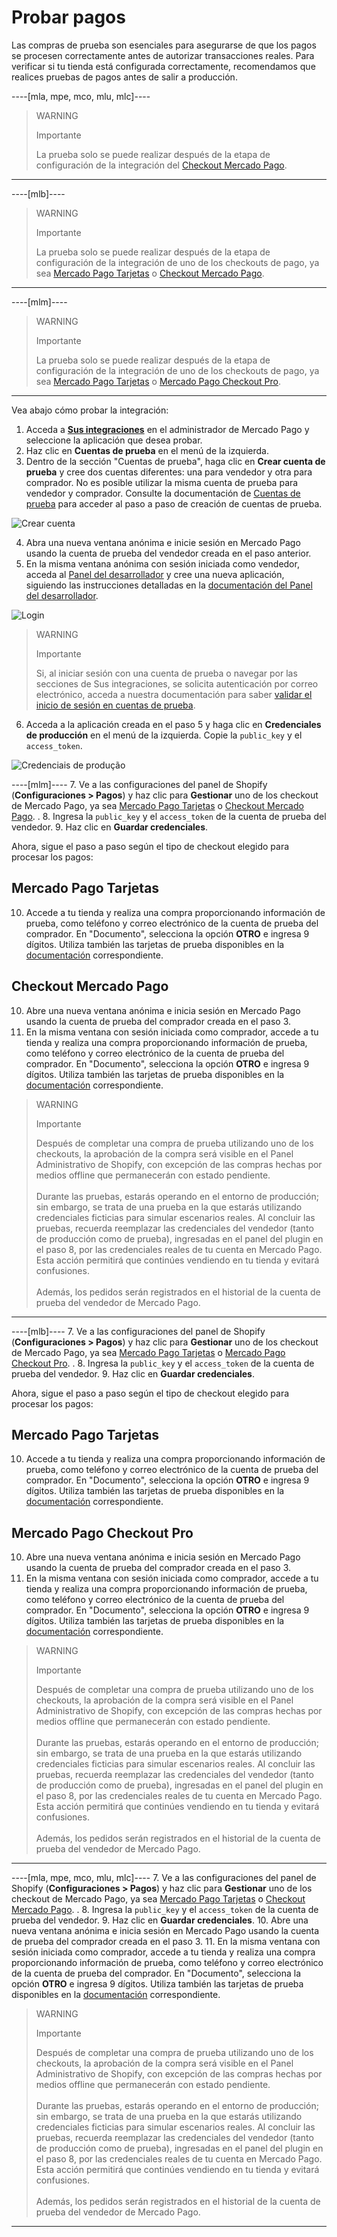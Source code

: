 # Probar pagos

Las compras de prueba son esenciales para asegurarse de que los pagos se procesen correctamente antes de autorizar transacciones reales. Para verificar si tu tienda está configurada correctamente, recomendamos que realices pruebas de pagos antes de salir a producción.

----[mla, mpe, mco, mlu, mlc]----
> WARNING
> 
> Importante
>
> La prueba solo se puede realizar después de la etapa de configuración de la integración del [Checkout Mercado Pago](/developers/es/docs/shopify/integration-configuration/checkout-pro).

------------
----[mlb]----
> WARNING
> 
> Importante
>
> La prueba solo se puede realizar después de la etapa de configuración de la integración de uno de los checkouts de pago, ya sea [Mercado Pago Tarjetas](/developers/es/docs/shopify/integration-configuration/checkout-cards) o [Checkout Mercado Pago](/developers/es/docs/shopify/integration-configuration/checkout-pro).

------------
----[mlm]----
> WARNING
> 
> Importante
>
> La prueba solo se puede realizar después de la etapa de configuración de la integración de uno de los checkouts de pago, ya sea [Mercado Pago Tarjetas](/developers/es/docs/shopify/integration-configuration/checkout-cards) o [Mercado Pago Checkout Pro](/developers/es/docs/shopify/integration-configuration/checkout-pro).

------------

Vea abajo cómo probar la integración:

1. Acceda a **[Sus integraciones](https://www.mercadopago[FAKER][URL][DOMAIN]/developers/panel/app)** en el administrador de Mercado Pago y seleccione la aplicación que desea probar.
2. Haz clic en **Cuentas de prueba** en el menú de la izquierda.
3. Dentro de la sección "Cuentas de prueba", haga clic en **Crear cuenta de prueba** y cree dos cuentas diferentes: una para vendedor y otra para comprador. No es posible utilizar la misma cuenta de prueba para vendedor y comprador. Consulte la documentación de [Cuentas de prueba](/developers/es/docs/shopify/additional-content/your-integrations/test/accounts)  para acceder al paso a paso de creación de cuentas de prueba.

![Crear cuenta](/images/shopify/test-create-account-es.gif)

4. Abra una nueva ventana anónima e inicie sesión en Mercado Pago usando la cuenta de prueba del vendedor creada en el paso anterior.
5. En la misma ventana anónima con sesión iniciada como vendedor, acceda al [Panel del desarrollador](https://www.mercadopago[FAKER][URL][DOMAIN]/developers/panel/app) y cree una nueva aplicación, siguiendo las instrucciones detalladas en la [documentación del Panel del desarrollador](/developers/es/docs/shopify/additional-content/your-integrations/dashboard).

![Login](/images/shopify/test-login-es.gif)

> WARNING
>
> Importante
>
> Si, al iniciar sesión con una cuenta de prueba o navegar por las secciones de Sus integraciones, se solicita autenticación por correo electrónico, acceda a nuestra documentación para saber [validar el inicio de sesión en cuentas de prueba](/developers/es/docs/adobe-commerce/additional-content/your-integrations/test/accounts#bookmark_validar_inicio_de_sesión_con_usuarios_de_prueba).

6. Acceda a la aplicación creada en el paso 5 y haga clic en **Credenciales de producción** en el menú de la izquierda. Copie la `public_key` y el `access_token`.

![Credenciais de produção](/images/shopify/test-prod-credentials-es.png)

----[mlm]----
7. Ve a las configuraciones del panel de Shopify (**Configuraciones > Pagos**) y haz clic para **Gestionar** uno de los checkout de Mercado Pago, ya sea [Mercado Pago Tarjetas](/developers/es/docs/shopify/integration-configuration/checkout-cards) o [Checkout Mercado Pago](/developers/es/docs/shopify/integration-configuration/checkout-pro). .
8. Ingresa la `public_key` y el `access_token` de la cuenta de prueba del vendedor.
9. Haz clic en **Guardar credenciales**.

Ahora, sigue el paso a paso según el tipo de checkout elegido para procesar los pagos:

## Mercado Pago Tarjetas

10. Accede a tu tienda y realiza una compra proporcionando información de prueba, como teléfono y correo electrónico de la cuenta de prueba del comprador. En "Documento", selecciona la opción **OTRO** e ingresa 9 dígitos. Utiliza también las tarjetas de prueba disponibles en la [documentación](/developers/es/docs/shopify/additional-content/your-integrations/test/cards) correspondiente.

## Checkout Mercado Pago

10. Abre una nueva ventana anónima e inicia sesión en Mercado Pago usando la cuenta de prueba del comprador creada en el paso 3.
11. En la misma ventana con sesión iniciada como comprador, accede a tu tienda y realiza una compra proporcionando información de prueba, como teléfono y correo electrónico de la cuenta de prueba del comprador. En "Documento", selecciona la opción **OTRO** e ingresa 9 dígitos. Utiliza también las tarjetas de prueba disponibles en la [documentación](/developers/es/docs/shopify/additional-content/your-integrations/test/cards) correspondiente.

> WARNING
> 
> Importante
>
> Después de completar una compra de prueba utilizando uno de los checkouts, la aprobación de la compra será visible en el Panel Administrativo de Shopify, con excepción de las compras hechas por medios offline que permanecerán con estado pendiente.
> <br><br>
> Durante las pruebas, estarás operando en el entorno de producción; sin embargo, se trata de una prueba en la que estarás utilizando credenciales ficticias para simular escenarios reales. Al concluir las pruebas, recuerda reemplazar las credenciales del vendedor (tanto de producción como de prueba), ingresadas en el panel del plugin en el paso 8, por las credenciales reales de tu cuenta en Mercado Pago. Esta acción permitirá que continúes vendiendo en tu tienda y evitará confusiones.
> <br><br>
> Además, los pedidos serán registrados en el historial de la cuenta de prueba del vendedor de Mercado Pago.

------------
----[mlb]----
7. Ve a las configuraciones del panel de Shopify (**Configuraciones > Pagos**) y haz clic para **Gestionar** uno de los checkout de Mercado Pago, ya sea [Mercado Pago Tarjetas](/developers/es/docs/shopify/integration-configuration/checkout-cards) o [Mercado Pago Checkout Pro](/developers/es/docs/shopify/integration-configuration/checkout-pro). .
8. Ingresa la `public_key` y el `access_token` de la cuenta de prueba del vendedor.
9. Haz clic en **Guardar credenciales**.

Ahora, sigue el paso a paso según el tipo de checkout elegido para procesar los pagos:

## Mercado Pago Tarjetas

10. Accede a tu tienda y realiza una compra proporcionando información de prueba, como teléfono y correo electrónico de la cuenta de prueba del comprador. En "Documento", selecciona la opción **OTRO** e ingresa 9 dígitos. Utiliza también las tarjetas de prueba disponibles en la [documentación](/developers/es/docs/shopify/additional-content/your-integrations/test/cards) correspondiente.

## Mercado Pago Checkout Pro

10. Abre una nueva ventana anónima e inicia sesión en Mercado Pago usando la cuenta de prueba del comprador creada en el paso 3.
11. En la misma ventana con sesión iniciada como comprador, accede a tu tienda y realiza una compra proporcionando información de prueba, como teléfono y correo electrónico de la cuenta de prueba del comprador. En "Documento", selecciona la opción **OTRO** e ingresa 9 dígitos. Utiliza también las tarjetas de prueba disponibles en la [documentación](/developers/es/docs/shopify/additional-content/your-integrations/test/cards) correspondiente.

> WARNING
> 
> Importante
>
> Después de completar una compra de prueba utilizando uno de los checkouts, la aprobación de la compra será visible en el Panel Administrativo de Shopify, con excepción de las compras hechas por medios offline que permanecerán con estado pendiente.
> <br><br>
> Durante las pruebas, estarás operando en el entorno de producción; sin embargo, se trata de una prueba en la que estarás utilizando credenciales ficticias para simular escenarios reales. Al concluir las pruebas, recuerda reemplazar las credenciales del vendedor (tanto de producción como de prueba), ingresadas en el panel del plugin en el paso 8, por las credenciales reales de tu cuenta en Mercado Pago. Esta acción permitirá que continúes vendiendo en tu tienda y evitará confusiones.
> <br><br>
> Además, los pedidos serán registrados en el historial de la cuenta de prueba del vendedor de Mercado Pago.

------------
----[mla, mpe, mco, mlu, mlc]----
7. Ve a las configuraciones del panel de Shopify (**Configuraciones > Pagos**) y haz clic para **Gestionar** uno de los checkout de Mercado Pago, ya sea [Mercado Pago Tarjetas](/developers/es/docs/shopify/integration-configuration/checkout-cards) o [Checkout Mercado Pago](/developers/es/docs/shopify/integration-configuration/checkout-pro). .
8. Ingresa la `public_key` y el `access_token` de la cuenta de prueba del vendedor.
9. Haz clic en **Guardar credenciales**.
10. Abre una nueva ventana anónima e inicia sesión en Mercado Pago usando la cuenta de prueba del comprador creada en el paso 3.
11. En la misma ventana con sesión iniciada como comprador, accede a tu tienda y realiza una compra proporcionando información de prueba, como teléfono y correo electrónico de la cuenta de prueba del comprador. En "Documento", selecciona la opción **OTRO** e ingresa 9 dígitos. Utiliza también las tarjetas de prueba disponibles en la [documentación](/developers/es/docs/shopify/additional-content/your-integrations/test/cards) correspondiente.

> WARNING
> 
> Importante
>
> Después de completar una compra de prueba utilizando uno de los checkouts, la aprobación de la compra será visible en el Panel Administrativo de Shopify, con excepción de las compras hechas por medios offline que permanecerán con estado pendiente.
> <br><br>
> Durante las pruebas, estarás operando en el entorno de producción; sin embargo, se trata de una prueba en la que estarás utilizando credenciales ficticias para simular escenarios reales. Al concluir las pruebas, recuerda reemplazar las credenciales del vendedor (tanto de producción como de prueba), ingresadas en el panel del plugin en el paso 8, por las credenciales reales de tu cuenta en Mercado Pago. Esta acción permitirá que continúes vendiendo en tu tienda y evitará confusiones.
> <br><br>
> Además, los pedidos serán registrados en el historial de la cuenta de prueba del vendedor de Mercado Pago.

------------